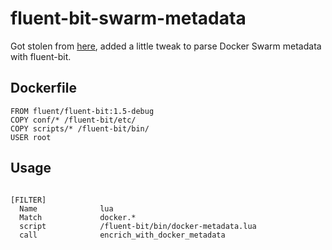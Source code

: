 # fluent-bit-swarm-metadata

Got stolen from [here](https://github.com/fluent/fluent-bit/issues/1499), added a little tweak to parse Docker Swarm metadata with fluent-bit.

## Dockerfile
```
FROM fluent/fluent-bit:1.5-debug
COPY conf/* /fluent-bit/etc/
COPY scripts/* /fluent-bit/bin/
USER root
```

## Usage
```

[FILTER]
  Name              lua
  Match             docker.*
  script            /fluent-bit/bin/docker-metadata.lua
  call              encrich_with_docker_metadata
```
